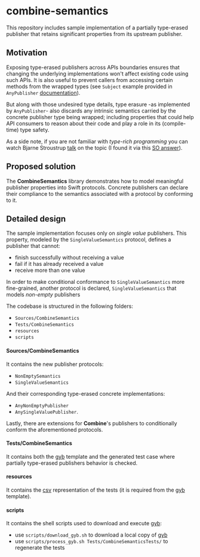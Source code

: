 # combine-semantics 

This repository includes sample implementation of a partially type-erased publisher that retains significant properties from its upstream publisher.

## Motivation

Exposing type-erased publishers across APIs boundaries ensures that changing the underlying implementations won't affect existing code using such APIs. It is also useful to prevent callers from accessing certain methods from the wrapped types (see `Subject` example provided in `AnyPublisher` [documentation](https://developer.apple.com/documentation/combine/anypublisher)).

But along with those undesired type details, type erasure -as implemented by `AnyPublisher`- also discards any intrinsic semantics carried by the concrete publisher type being wrapped; including properties that could help API consumers to reason about their code and play a role in its (compile-time) type safety.

As a side note, if you are not familiar with *type-rich programming* you can watch Bjarne Stroustrup [talk](https://youtu.be/0iWb_qi2-uI?t=19m6s) on the topic (I found it via this [SO answer](https://stackoverflow.com/a/39417034)).

## Proposed solution

The **CombineSemantics** library demonstrates how to model meaningful publisher properties into Swift protocols. Concrete publishers can declare their compliance to the semantics associated with a protocol by conforming to it.

## Detailed design

The sample implementation focuses only on *single value* publishers. This property, modeled by the `SingleValueSemantics` protocol, defines a publisher that cannot:

- finish successfully without receiving a value
- fail if it has already received a value
- receive more than one value

In order to make conditional conformance to `SingleValueSemantics` more fine-grained, another protocol is declared, `SingleValueSemantics` that models *non-empty* publishers

The codebase is structured in the following folders:

* `Sources/CombineSemantics`
* `Tests/CombineSemantics`
* `resources`
* `scripts`

#### Sources/CombineSemantics

It contains the new publisher protocols:
- `NonEmptySemantics`
- `SingleValueSemantics`

And their corresponding type-erased concrete implementations:
- `AnyNonEmptyPublisher`
- `AnySingleValuePublisher`.

Lastly, there are extensions for **Combine**'s publishers to conditionally conform the aforementioned protocols. 

#### Tests/CombineSemantics

It contains both the [gyb](https://github.com/apple/swift/blob/main/utils/gyb.py) template and the generated test case where partially type-erased publishers behavior is checked.

#### resources

It contains the [csv](https://wikipedia.org/wiki/Comma-separated_values) representation of the tests (it is required from the [gyb](https://github.com/apple/swift/blob/main/utils/gyb.py) template).

#### scripts

It contains the shell scripts used to download and execute [gyb](https://github.com/apple/swift/blob/main/utils/gyb.py):

- use `scripts/download_gyb.sh` to download a local copy of [gyb](https://github.com/apple/swift/blob/main/utils/gyb.py)
- use `scripts/process_gyb.sh Tests/CombineSemanticsTests/` to regenerate the tests
